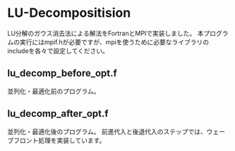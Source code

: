 LU-Decompositision
====

LU分解のガウス消去法による解法をFortranとMPIで実装しました。
本プログラムの実行にはmpif.hが必要ですが、mpiを使うために必要なライブラリのincludeを各々で設定してください。

## lu_decomp_before_opt.f
並列化・最適化前のプログラム。

## lu_decomp_after_opt.f
並列化・最適化後のプログラム。
前進代入と後退代入のステップでは、ウェーブフロント処理を実装しています。
